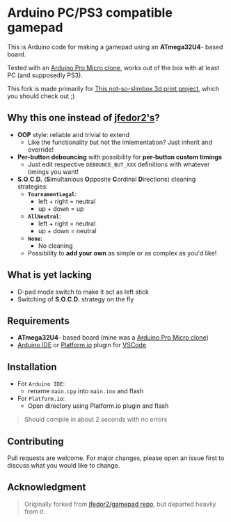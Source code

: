 # Arduino PC/PS3 compatible gamepad

This is Arduino code for making a gamepad using an **ATmega32U4**- based board.

Tested with an [Arduino Pro Micro clone](https://www.makershop.de/plattformen/arduino/pro-micro-32u4/), works out of the box with at least PC (and supposedly PS3).

This fork is made primarily for [This not-so-slimbox 3d print project](https://www.thingiverse.com/thing:5349287), which you should check out ;)


## Why this one instead of [jfedor2's](https://github.com/jfedor2/gamepad/)?
 - **OOP** style: reliable and trivial to extend
   - Like the functionality but not the imlementation? Just inherit and override!
 - **Per-button debouncing** with possibility for **per-button custom timings**
   - Just edit respective `DEBOUNCE_BUT_XXX` definitions with whatever timings you want!
 - **S**.**O**.**C**.**D.** (**S**imultanious **O**pposite **C**ordinal **D**irections) cleaning strategies:
   - **`TournamentLegal`**: 
     - left + right = neutral
     - up + down = up
   - **`AllNeutral`**: 
     - left + right = neutral
     - up + down = neutral
   - **`None`**:
     - No cleaning
   - Possibility to **add your own** as  simple or as complex as you'd like!
## What is yet lacking
  - D-pad mode switch to make it act as left stick
  - Switching of **S**.**O**.**C**.**D.** strategy on the fly

## Requirements
 - **ATmega32U4**- based board (mine was a [Arduino Pro Micro clone](https://www.makershop.de/plattformen/arduino/pro-micro-32u4/))
 - [Arduino IDE](https://www.arduino.cc/en/software) or [Platform.io](https://marketplace.visualstudio.com/items?itemName=platformio.platformio-ide) plugin for [VSCode](https://code.visualstudio.com/)

## Installation
 - For `Arduino IDE`:
   - rename `main.cpp` into `main.ino` and flash
 - For `Platform.io`:
   - Open directory using Platform.io plugin and flash
> Should compile in about 2 seconds with no errors

## Contributing
Pull requests are welcome. For major changes, please open an issue first to discuss what you would like to change.

## Acknowledgment
> Originally forked from [jfedor2/gamepad repo](https://github.com/jfedor2/gamepad/), but departed heavliy from it.